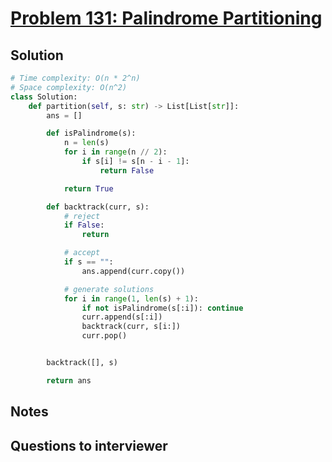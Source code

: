 # [Problem 131: Palindrome Partitioning](https://leetcode.com/problems/palindrome-partitioning/)

## Solution

```py
# Time complexity: O(n * 2^n)
# Space complexity: O(n^2)
class Solution:
    def partition(self, s: str) -> List[List[str]]:
        ans = []

        def isPalindrome(s):
            n = len(s)
            for i in range(n // 2):
                if s[i] != s[n - i - 1]:
                    return False

            return True

        def backtrack(curr, s):
            # reject
            if False:
                return

            # accept
            if s == "":
                ans.append(curr.copy())

            # generate solutions
            for i in range(1, len(s) + 1):
                if not isPalindrome(s[:i]): continue
                curr.append(s[:i])
                backtrack(curr, s[i:])
                curr.pop()


        backtrack([], s)

        return ans
```

## Notes

## Questions to interviewer
